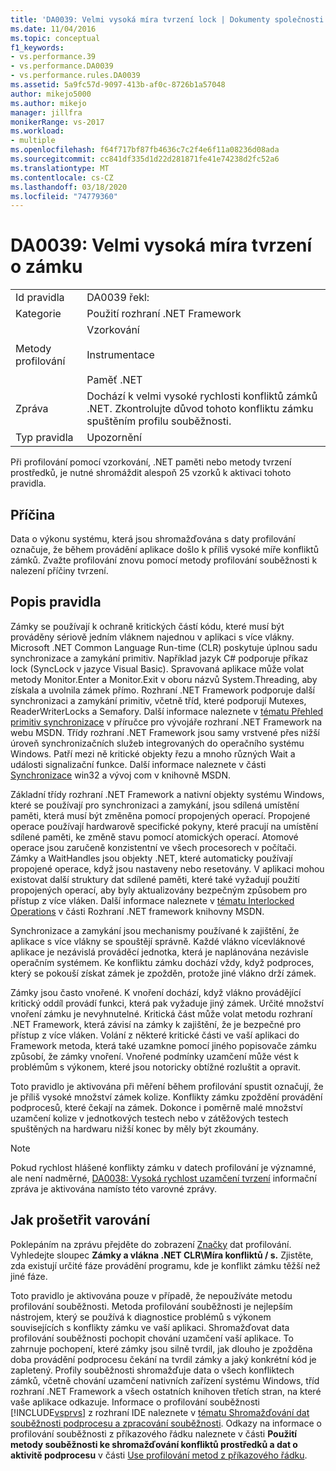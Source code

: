 ```yaml
---
title: 'DA0039: Velmi vysoká míra tvrzení lock | Dokumenty společnosti Microsoft'
ms.date: 11/04/2016
ms.topic: conceptual
f1_keywords:
- vs.performance.39
- vs.performance.DA0039
- vs.performance.rules.DA0039
ms.assetid: 5a9fc57d-9097-413b-af0c-8726b1a57048
author: mikejo5000
ms.author: mikejo
manager: jillfra
monikerRange: vs-2017
ms.workload:
- multiple
ms.openlocfilehash: f64f717bf87fb4636c7c2f4e6f11a08236d08ada
ms.sourcegitcommit: cc841df335d1d22d281871fe41e74238d2fc52a6
ms.translationtype: MT
ms.contentlocale: cs-CZ
ms.lasthandoff: 03/18/2020
ms.locfileid: "74779360"
---
```

# <a name="da0039-very-high-rate-of-lock-contentions"></a>DA0039: Velmi vysoká míra tvrzení o zámku

|||
|-|-|
|Id pravidla|DA0039 řekl:|
|Kategorie|Použití rozhraní .NET Framework|
|Metody profilování|Vzorkování<br /><br /> Instrumentace<br /><br /> Paměť .NET|
|Zpráva|Dochází k velmi vysoké rychlosti konfliktů zámků .NET. Zkontrolujte důvod tohoto konfliktu zámku spuštěním profilu souběžnosti.|
|Typ pravidla|Upozornění|

 Při profilování pomocí vzorkování, .NET paměti nebo metody tvrzení prostředků, je nutné shromáždit alespoň 25 vzorků k aktivaci tohoto pravidla.

## <a name="cause"></a>Příčina
 Data o výkonu systému, která jsou shromažďována s daty profilování označuje, že během provádění aplikace došlo k příliš vysoké míře konfliktů zámků. Zvažte profilování znovu pomocí metody profilování souběžnosti k nalezení příčiny tvrzení.

## <a name="rule-description"></a>Popis pravidla
 Zámky se používají k ochraně kritických částí kódu, které musí být prováděny sériově jedním vláknem najednou v aplikaci s více vlákny. Microsoft .NET Common Language Run-time (CLR) poskytuje úplnou sadu synchronizace a zamykání primitiv. Například jazyk C# podporuje příkaz lock (SyncLock v jazyce Visual Basic). Spravovaná aplikace může volat metody Monitor.Enter a Monitor.Exit v oboru názvů System.Threading, aby získala a uvolnila zámek přímo. Rozhraní .NET Framework podporuje další synchronizaci a zamykání primitiv, včetně tříd, které podporují Mutexes, ReaderWriterLocks a Semafory. Další informace naleznete v [tématu Přehled primitiv synchronizace](/dotnet/standard/threading/overview-of-synchronization-primitives) v příručce pro vývojáře rozhraní .NET Framework na webu MSDN. Třídy rozhraní .NET Framework jsou samy vrstvené přes nižší úroveň synchronizačních služeb integrovaných do operačního systému Windows. Patří mezi ně kritické objekty řezu a mnoho různých Wait a události signalizační funkce. Další informace naleznete v části [Synchronizace](/windows/win32/sync/synchronization) win32 a vývoj com v knihovně MSDN.

 Základní třídy rozhraní .NET Framework a nativní objekty systému Windows, které se používají pro synchronizaci a zamykání, jsou sdílená umístění paměti, která musí být změněna pomocí propojených operací. Propojené operace používají hardwarově specifické pokyny, které pracují na umístění sdílené paměti, ke změně stavu pomocí atomických operací. Atomové operace jsou zaručeně konzistentní ve všech procesorech v počítači. Zámky a WaitHandles jsou objekty .NET, které automaticky používají propojené operace, když jsou nastaveny nebo resetovány. V aplikaci mohou existovat další struktury dat sdílené paměti, které také vyžadují použití propojených operací, aby byly aktualizovány bezpečným způsobem pro přístup z více vláken. Další informace naleznete v [tématu Interlocked Operations](/dotnet/api/system.threading.interlocked) v části Rozhraní .NET framework knihovny MSDN.

 Synchronizace a zamykání jsou mechanismy používané k zajištění, že aplikace s více vlákny se spouštějí správně. Každé vlákno vícevláknové aplikace je nezávislá prováděcí jednotka, která je naplánována nezávisle operačním systémem. Ke konfliktu zámku dochází vždy, když podproces, který se pokouší získat zámek je zpožděn, protože jiné vlákno drží zámek.

 Zámky jsou často vnořené. K vnoření dochází, když vlákno provádějící kritický oddíl provádí funkci, která pak vyžaduje jiný zámek. Určité množství vnoření zámku je nevyhnutelné. Kritická část může volat metodu rozhraní .NET Framework, která závisí na zámky k zajištění, že je bezpečné pro přístup z více vláken. Volání z některé kritické části ve vaší aplikaci do Framework metoda, která také uzamkne pomocí jiného popisovače zámku způsobí, že zámky vnoření. Vnořené podmínky uzamčení může vést k problémům s výkonem, které jsou notoricky obtížné rozluštit a opravit.

 Toto pravidlo je aktivována při měření během profilování spustit označují, že je příliš vysoké množství zámek kolize. Konflikty zámku zpoždění provádění podprocesů, které čekají na zámek. Dokonce i poměrně malé množství uzamčení kolize v jednotkových testech nebo v zátěžových testech spuštěných na hardwaru nižší konec by měly být zkoumány.

> [!NOTE]
> Pokud rychlost hlášené konflikty zámku v datech profilování je významné, ale není nadměrné, [DA0038: Vysoká rychlost uzamčení tvrzení](../profiling/da0038-high-rate-of-lock-contentions.md) informační zpráva je aktivována namísto této varovné zprávy.

## <a name="how-to-investigate-a-warning"></a>Jak prošetřit varování
 Poklepáním na zprávu přejděte do zobrazení [Značky](../profiling/marks-view.md) dat profilování.  Vyhledejte sloupec **Zámky a vlákna .NET CLR\Míra konfliktů / s.** Zjistěte, zda existují určité fáze provádění programu, kde je konflikt zámku těžší než jiné fáze.

 Toto pravidlo je aktivována pouze v případě, že nepoužíváte metodu profilování souběžnosti. Metoda profilování souběžnosti je nejlepším nástrojem, který se používá k diagnostice problémů s výkonem souvisejících s konflikty zámku ve vaší aplikaci. Shromažďovat data profilování souběžnosti pochopit chování uzamčení vaší aplikace. To zahrnuje pochopení, které zámky jsou silně tvrdil, jak dlouho je zpožděna doba provádění podprocesu čekání na tvrdil zámky a jaký konkrétní kód je zapletený. Profily souběžnosti shromažďuje data o všech konfliktech zámků, včetně chování uzamčení nativních zařízení systému Windows, tříd rozhraní .NET Framework a všech ostatních knihoven třetích stran, na které vaše aplikace odkazuje. Informace o profilování souběžnosti [!INCLUDE[vsprvs](../code-quality/includes/vsprvs_md.md)] z rozhraní IDE naleznete v [tématu Shromažďování dat souběžnosti podprocesu a zpracování souběžnosti](../profiling/collecting-thread-and-process-concurrency-data.md). Odkazy na informace o profilování souběžnosti z příkazového řádku naleznete v části **Použití metody souběžnosti ke shromažďování konfliktů prostředků a dat o aktivitě podprocesu** v části [Use profilování metod z příkazového řádku](../profiling/using-profiling-methods-to-collect-performance-data-from-the-command-line.md).
